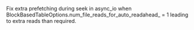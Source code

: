 Fix extra prefetching during seek in async_io when BlockBasedTableOptions.num_file_reads_for_auto_readahead_ = 1 leading to extra reads than required.
